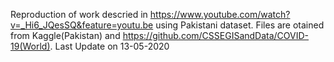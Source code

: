 Reproduction of work descried in https://www.youtube.com/watch?v=_Hi6_JQesSQ&feature=youtu.be using Pakistani dataset.
Files are otained from Kaggle(Pakistan) and https://github.com/CSSEGISandData/COVID-19(World).
Last Update on 13-05-2020